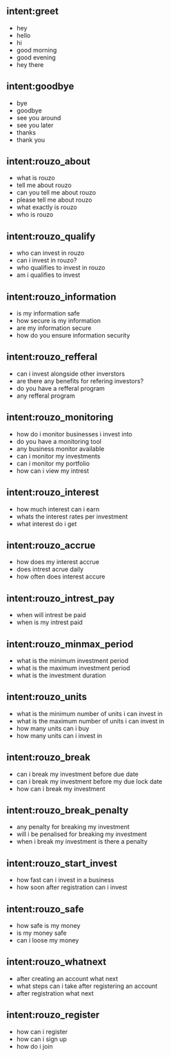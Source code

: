 ## intent:greet
- hey
- hello
- hi
- good morning
- good evening
- hey there

## intent:goodbye
- bye
- goodbye
- see you around
- see you later
- thanks
- thank you

## intent:rouzo_about
- what is rouzo
- tell me about rouzo
- can you tell me about rouzo
- please tell me about rouzo
- what exactly is rouzo
- who is rouzo

## intent:rouzo_qualify
- who can invest in rouzo
- can i invest in rouzo?
- who qualifies to invest in rouzo
- am i qualifies to invest

## intent:rouzo_information
- is my information safe
- how secure is my information
- are my information secure
- how do you ensure information security

## intent:rouzo_refferal
- can i invest alongside other inverstors
- are there any benefits for refering investors?
- do you have a refferal program
- any refferal program

## intent:rouzo_monitoring
- how do i monitor businesses i invest into
- do you have a monitoring tool
- any business monitor available
- can i monitor my investments
- can i monitor my portfolio
- how can i view my intrest

## intent:rouzo_interest
- how much interest can i earn
- whats the interest rates per investment
- what interest do i get

## intent:rouzo_accrue
- how does my interest accrue
- does intrest acrue daily
- how often does interest accure

## intent:rouzo_intrest_pay
- when will intrest be paid
- when is my intrest paid

## intent:rouzo_minmax_period
- what is the minimum investment period
- what is the maximum investment period
- what is the investment duration

## intent:rouzo_units
- what is the minimum number of units i can invest in
- what is the maximum number of units i can invest in
- how many units can i buy
- how many units can i invest in

## intent:rouzo_break
- can i break my investment before due date
- can i break my investment before my due lock date
- how can i break my investment

## intent:rouzo_break_penalty
- any penalty for breaking my investment
- will i be penalised for breaking my investment
- when i break my investment is there a penalty

## intent:rouzo_start_invest
- how fast can i invest in a business
- how soon after registration can i invest

## intent:rouzo_safe
- how safe is my money
- is my money safe
- can i loose my money

## intent:rouzo_whatnext
- after creating an account what next
- what steps can i take after registering an account
- after registration what next

## intent:rouzo_register
- how can i register
- how can i sign up
- how do i join

